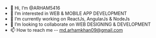 - 👋 Hi, I’m @ARHAM5416
- 👀 I’m interested in WEB & MOBILE APP DEVELOPMENT
- 🌱 I’m currently working on ReactJs, AngularJs & NodeJs
- 💞️ I’m looking to collaborate on WEB DESIGNING & DEVELOPMENT
- 📫 How to reach me -- md.arhamkhan09@gmail.com

<!---
ARHAM5416/ARHAM5416 is a ✨ special ✨ repository because its `README.md` (this file) appears on your GitHub profile.
You can click the Preview link to take a look at your changes.
--->
